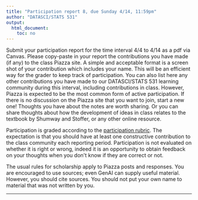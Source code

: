 ```yaml
---
title: "Participation report 8, due Sunday 4/14, 11:59pm"
author: "DATASCI/STATS 531"
output:
  html_document:
    toc: no
---
```


Submit your participation report for the time interval 4/4 to 4/14 as a pdf via Canvas. Please copy-paste in your report the contributions you have made (if any) to the class Piazza site. A simple and acceptable format is a screen shot of your contribution which includes your name. This will be an efficient way for the grader to keep track of participation. You can also list here any other contributions you have made to our DATASCI/STATS 531 learning community during this interval, including contributions in class. However, Piazza is expected to be the most common form of active participation. If there is no discussion on the Piazza site that you want to join, start a new one! Thoughts you have about the notes are worth sharing. Or you can share thoughts about how the development of ideas in class relates to the textbook by Shumway and Stoffer, or any other online resource.

Participation is graded according to the [participation rubric](../rubric_participation.html). The expectation is that you should have at least one constructive contribution to the class community each reporting period. Participation is not evaluated on whether it is right or wrong, indeed it is an opportunity to obtain feedback on your thoughts when you don't know if they are correct or not.

The usual rules for scholarship apply to Piazza posts and responses. You are encouraged to use sources; even GenAI can supply useful material. However, you should cite sources. You should not put your own name to material that was not written by you.


------------
